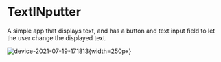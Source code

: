 # TextINputter

A simple app that displays text, and has a button and text input field to let the user change the displayed text.

![device-2021-07-19-171813](https://user-images.githubusercontent.com/5016806/126243565-3a2ed6ba-939f-4639-800f-905608b6bc86.png){width=250px}
